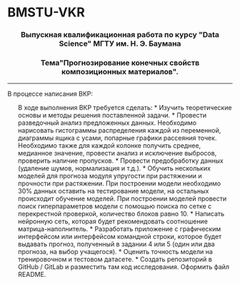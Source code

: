 # BMSTU-VKR
<h3 align="center">Выпускная квалификационная работа по курсу "Data Science" МГТУ им. Н. Э. Баумана </h3>
<h3 align="center">  Тема"Прогнозирование конечных свойств композиционных материалов".</h3>

***

<p>В процессе написания ВКР:
<ul type='circle'>
В ходе выполнения ВКР требуется сделать:
* Изучить теоретические основы и методы решения поставленной задачи.
* Провести разведочный анализ предложенных данных. Необходимо нарисовать гистограммы распределения каждой из переменной, диаграммы ящика с усами, попарные графики рассеяния точек. Необходимо также для каждой колонке получить среднее, медианное значение, провести анализ и исключение выбросов, проверить наличие пропусков.
* Провести предобработку данных (удаление шумов, нормализация и т.д.).
* Обучить нескольких моделей для прогноза модуля упругости при растяжении и прочности при растяжении. При построении модели необходимо 30% данных оставить на тестирование модели, на остальных происходит обучение моделей. При построении моделей провести поиск гиперпараметров модели с помощью поиска по сетке с перекрестной проверкой, количество блоков равно 10.
* Написать нейронную сеть, которая будет рекомендовать соотношение матрица-наполнитель.
* Разработать приложение с графическим интерфейсом или интерфейсом командной строки, которое будет выдавать прогноз, полученный в задании 4 или 5 (один или два прогноза, на выбор учащегося).
* Оценить точность модели на тренировочном и тестовом датасете.
* Создать репозиторий в GitHub / GitLab и разместить там код исследования. Оформить файл README.
</ul>
</p>
